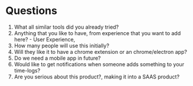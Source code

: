 # Questions

1. What all similar tools did you already tried?
2. Anything that you like to have, from experience that you want to add here? - User Experience,
3. How many people will use this initially?
4. Will they like it to have a chrome extension or an chrome/electron app?
5. Do we need a mobile app in future?
6. Would like to get notifications when someone adds something to your time-logs?
7. Are you serious about this product?, making it into a SAAS product?
